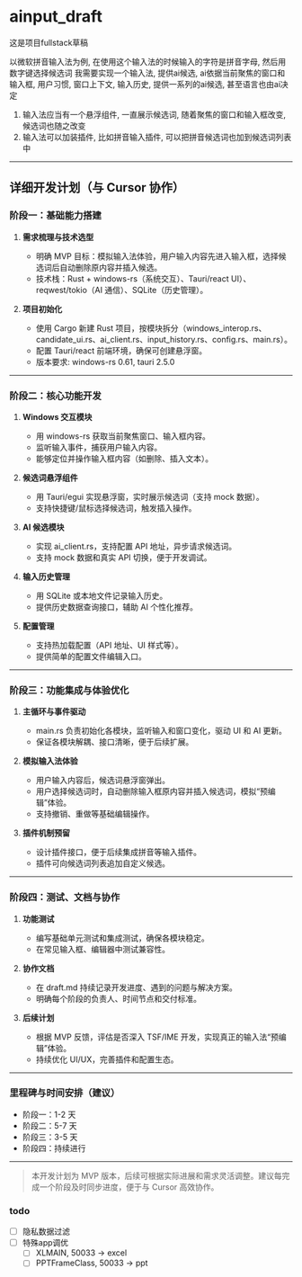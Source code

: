 # ainput_draft

这是项目fullstack草稿

以微软拼音输入法为例, 在使用这个输入法的时候输入的字符是拼音字母, 然后用数字键选择候选词
我需要实现一个输入法, 提供ai候选, ai依据当前聚焦的窗口和输入框, 用户习惯, 窗口上下文, 输入历史, 提供一系列的ai候选, 甚至语言也由ai决定
1. 输入法应当有一个悬浮组件, 一直展示候选词, 随着聚焦的窗口和输入框改变, 候选词也随之改变
1. 输入法可以加装插件, 比如拼音输入插件, 可以把拼音候选词也加到候选词列表中

---

## 详细开发计划（与 Cursor 协作）

### 阶段一：基础能力搭建

1. **需求梳理与技术选型**
   - 明确 MVP 目标：模拟输入法体验，用户输入内容先进入输入框，选择候选词后自动删除原内容并插入候选。
   - 技术栈：Rust + windows-rs（系统交互）、Tauri/react UI）、reqwest/tokio（AI 通信）、SQLite（历史管理）。

2. **项目初始化**
   - 使用 Cargo 新建 Rust 项目，按模块拆分（windows_interop.rs、candidate_ui.rs、ai_client.rs、input_history.rs、config.rs、main.rs）。
   - 配置 Tauri/react 前端环境，确保可创建悬浮窗。
   - 版本要求: windows-rs 0.61, tauri 2.5.0

---

### 阶段二：核心功能开发

1. **Windows 交互模块**
   - 用 windows-rs 获取当前聚焦窗口、输入框内容。
   - 监听输入事件，捕获用户输入内容。
   - 能够定位并操作输入框内容（如删除、插入文本）。

2. **候选词悬浮组件**
   - 用 Tauri/egui 实现悬浮窗，实时展示候选词（支持 mock 数据）。
   - 支持快捷键/鼠标选择候选词，触发插入操作。

3. **AI 候选模块**
   - 实现 ai_client.rs，支持配置 API 地址，异步请求候选词。
   - 支持 mock 数据和真实 API 切换，便于开发调试。

4. **输入历史管理**
   - 用 SQLite 或本地文件记录输入历史。
   - 提供历史数据查询接口，辅助 AI 个性化推荐。

5. **配置管理**
   - 支持热加载配置（API 地址、UI 样式等）。
   - 提供简单的配置文件编辑入口。

---

### 阶段三：功能集成与体验优化

1. **主循环与事件驱动**
   - main.rs 负责初始化各模块，监听输入和窗口变化，驱动 UI 和 AI 更新。
   - 保证各模块解耦、接口清晰，便于后续扩展。

2. **模拟输入法体验**
   - 用户输入内容后，候选词悬浮窗弹出。
   - 用户选择候选词时，自动删除输入框原内容并插入候选词，模拟“预编辑”体验。
   - 支持撤销、重做等基础编辑操作。

3. **插件机制预留**
   - 设计插件接口，便于后续集成拼音等输入插件。
   - 插件可向候选词列表追加自定义候选。

---

### 阶段四：测试、文档与协作

1. **功能测试**
   - 编写基础单元测试和集成测试，确保各模块稳定。
   - 在常见输入框、编辑器中测试兼容性。

2. **协作文档**
   - 在 draft.md 持续记录开发进度、遇到的问题与解决方案。
   - 明确每个阶段的负责人、时间节点和交付标准。

3. **后续计划**
   - 根据 MVP 反馈，评估是否深入 TSF/IME 开发，实现真正的输入法“预编辑”体验。
   - 持续优化 UI/UX，完善插件和配置生态。

---

### 里程碑与时间安排（建议）

- 阶段一：1-2 天
- 阶段二：5-7 天
- 阶段三：3-5 天
- 阶段四：持续进行

---

> 本开发计划为 MVP 版本，后续可根据实际进展和需求灵活调整。建议每完成一个阶段及时同步进度，便于与 Cursor 高效协作。

### todo
- [ ] 隐私数据过滤
- [ ] 特殊app调优
   - [ ] XLMAIN, 50033 -> excel
   - [ ] PPTFrameClass, 50033 -> ppt